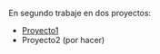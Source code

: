 [P1]: https://github.com/Ronambulo/MEMsym
En segundo trabaje en dos proyectos:

* [Proyecto1][P1]
* Proyecto2 (por hacer)
